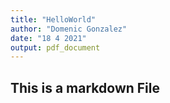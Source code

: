 ```yaml
---
title: "HelloWorld"
author: "Domenic Gonzalez"
date: "18 4 2021"
output: pdf_document
---
```


## This is a markdown File
